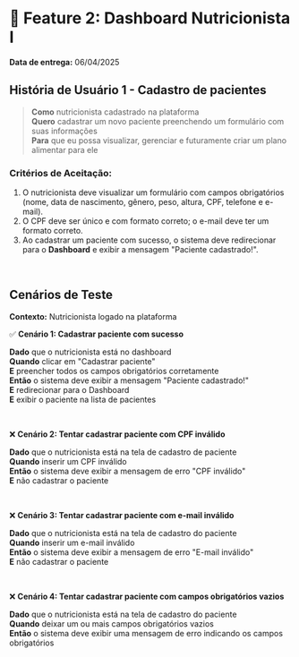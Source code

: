 # 📌 Feature 2: Dashboard Nutricionista I
**Data de entrega:** 06/04/2025

## História de Usuário 1 - Cadastro de pacientes 
> **Como** nutricionista cadastrado na plataforma <br>
> **Quero** cadastrar um novo paciente preenchendo um formulário com suas informações <br>
> **Para** que eu possa visualizar, gerenciar e futuramente criar um plano alimentar para ele

### Critérios de Aceitação:
1. O nutricionista deve visualizar um formulário com campos obrigatórios (nome, data de nascimento, gênero, peso, altura, CPF, telefone e e-mail).
2. O CPF deve ser único e com formato correto; o e-mail deve ter um formato correto.
3. Ao cadastrar um paciente com sucesso, o sistema deve redirecionar para o **Dashboard** e exibir a mensagem "Paciente cadastrado!".


<br>


## Cenários de Teste
**Contexto:** Nutricionista logado na plataforma

✅ **Cenário 1: Cadastrar paciente com sucesso** 

**Dado** que o nutricionista está no dashboard <br>
**Quando** clicar em "Cadastrar paciente" <br>
**E** preencher todos os campos obrigatórios corretamente <br>
**Então** o sistema deve exibir a mensagem "Paciente cadastrado!" <br>
**E** redirecionar para o Dashboard <br>
**E** exibir o paciente na lista de pacientes

<br>

❌ **Cenário 2: Tentar cadastrar paciente com CPF inválido** 

**Dado** que o nutricionista está na tela de cadastro de paciente <br>
**Quando** inserir um CPF inválido <br>
**Então** o sistema deve exibir a mensagem de erro "CPF inválido" <br>
**E** não cadastrar o paciente

<br>

❌ **Cenário 3: Tentar cadastrar paciente com e-mail inválido**

**Dado** que o nutricionista está na tela de cadastro do paciente <br>
**Quando** inserir um e-mail inválido <br>
**Então** o sistema deve exibir a mensagem de erro "E-mail inválido" <br>
**E** não cadastrar o paciente

<br>

❌ **Cenário 4: Tentar cadastrar paciente com campos obrigatórios vazios** <br>

**Dado** que o nutricionista está na tela de cadastro do paciente <br>
**Quando** deixar um ou mais campos obrigatórios vazios <br>
**Então** o sistema deve exibir uma mensagem de erro indicando os campos obrigatórios
